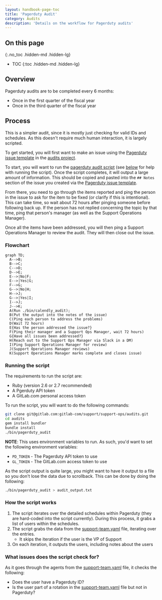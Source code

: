 ```yaml
---
layout: handbook-page-toc
title: 'Pagerduty Audit'
category: Audits
description: 'Details on the workflow for Pagerduty audits'
---
```


## On this page
{:.no_toc .hidden-md .hidden-lg}

- TOC
{:toc .hidden-md .hidden-lg}

## Overview

Pagerduty audits are to be completed every 6 months:

* Once in the first quarter of the fiscal year
* Once in the third quarter of the fiscal year

## Process

This is a simpler audit, since it is mostly just checking for valid IDs and
schedules. As this doesn't require much human interaction, it is largely
scripted.

To get started, you will first want to make an issue using the
[Pagerduty issue template](https://gitlab.com/gitlab-com/support/support-ops/audits/-/issues/new?issuable_template=Pagerduty)
in the
[audits project](https://gitlab.com/gitlab-com/support/support-ops/audits).

To start, you will want to run the
[pagerduty audit script](https://gitlab.com/gitlab-com/support/support-ops/audits/-/blob/master/bin/pagerduty_audit)
(see [below](#running-the-script) for help with running the script). Once the
script completes, it will output a large amount of information. This should be
copied and pasted into the `## Notes` section of the issue you created via the
[Pagerduty issue template](https://gitlab.com/gitlab-com/support/support-ops/audits/-/issues/new?issuable_template=Pagerduty).

From there, you need to go through the items reported and ping the person in
the issue to ask for the item to be fixed (or clarify if this is intentional).
This can take time, so wait about 72 hours after pinging someone before
following back up. If the person has not replied concerning the topic by that
time, ping that person's manager (as well as the Support Operations Manager).

Once all the items have been addressed, you will then ping a Support Operations
Manager to review the audit. They will then close out the issue.

### Flowchart

```mermaid
graph TD;
  A-->B;
  B-->C;
  C-->D;
  D-->E;
  E-->|No|F;
  E-->|Yes|G;
  F-->G;
  G-->|No|H;
  H-->J;
  G-->|Yes|I;
  I-->J;
  J-->K;
  A(Run ./bin/calendly_audit);
  B(Put the output into the notes of the issue)
  C(Ping each person to address the problems)
  D(Wait 72 hours)
  E{Has the person addressed the issue?}
  F(Ping their manager and a Support Ops Manager, wait 72 hours)
  G{Have all issues been addressed?}
  H(Reach out to the Support Ops Manager via Slack in a DM)
  I(Ping Support Operations Manager for review)
  J(Support Operations Manager reviews)
  K(Support Operations Manager marks complete and closes issue)
```

### Running the script

The requirements to run the script are:

* Ruby (version 2.6 or 2.7 recommended)
* A Pgerduty API token
* A GitLab.com personal access token

To run the script, you will want to do the following commands:

```bash
git clone git@gitlab.com:gitlab-com/support/support-ops/audits.git
cd audits
gem install bundler
bundle install
./bin/pagerduty_audit
```

**NOTE**: This uses environment variables to run. As such, you'd want to set
the following environment variables:

* `PD_TOKEN` - The Pagerduty API token to use
* `GL_TOKEN` - The GitLab.com access token to use

As the script output is quite large, you might want to have it output to a file
so you don't lose the data due to scrollback. This can be done by doing the
following:

```bash
./bin/pagerduty_audit > audit_output.txt
```

### How the script works

1. The script iterates over the detailed schedules within Pagerduty (they are
   hard-coded into the script currently). During this process, it grabs a list
   of users within the schedules.
1. The script grabs the data from the
   [support-team.yaml](https://gitlab.com/gitlab-com/support/team/-/blob/master/data/support-team.yaml)
   file, iterating over the entries.
   * It skips the iteration if the user is the VP of Support
1. On each iteration, it outputs the users, including notes about the users

### What issues does the script check for?

As it goes through the agents from the
[support-team.yaml](https://gitlab.com/gitlab-com/support/team/-/blob/master/data/support-team.yaml)
file, it checks the following:

* Does the user have a Pagerduty ID?
* Is the user part of a rotation in the
  [support-team.yaml](https://gitlab.com/gitlab-com/support/team/-/blob/master/data/support-team.yaml)
  file but not in Pagerduty?
